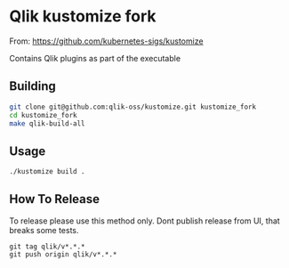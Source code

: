 # Qlik kustomize fork

From: https://github.com/kubernetes-sigs/kustomize

Contains Qlik plugins as part of the executable

## Building
```bash
git clone git@github.com:qlik-oss/kustomize.git kustomize_fork
cd kustomize_fork
make qlik-build-all
```

## Usage
```bash
./kustomize build .
```

## How To Release

To release please use this method only. Dont publish release from UI, that breaks some tests.

```console
git tag qlik/v*.*.*
git push origin qlik/v*.*.*
```
